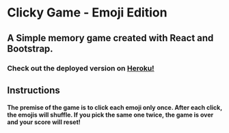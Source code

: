 # Clicky Game - Emoji Edition 

## A Simple memory game created with React and Bootstrap. 

### Check out the deployed version on [Heroku!](https://quiet-cliffs-79860.herokuapp.com/)

## Instructions 

#### The premise of the game is to click each emoji only once. After each click, the emojis will shuffle. If you pick the same one twice, the game is over and your score will reset!

![]()